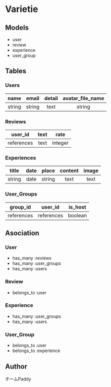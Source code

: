# Varietie

## Models
  - user
  - review
  - experience
  - user_group

## Tables

### Users

|name|email|detail|avatar\_file\_name|
|:--:|:---:|:------:|:-----:|
|string|string |text|string|

### Reviews

|user_id|text|rate|
|:------:|:---:|:------:|
|references |text|integer |

### Experiences

|title|date|place|content|image|
|:--:|:--:|:--:|:--:|:--:|
|string|date|string|text|text|

### User_Groups

|group_id|user_id|is_host|
|:------:|:-----:|:--:|
|references|references|boolean|

## Asociation
### User
  - has\_many :reviews
  - has\_many :user\_groups
  - has\_many :users

### Review
  - belongs\_to :user

### Experience
  - has\_many :user\_groups
  - has\_many :users

### User_Group
  - belongs\_to :user
  - belongs\_to :experience

## Author
チームPaddy
